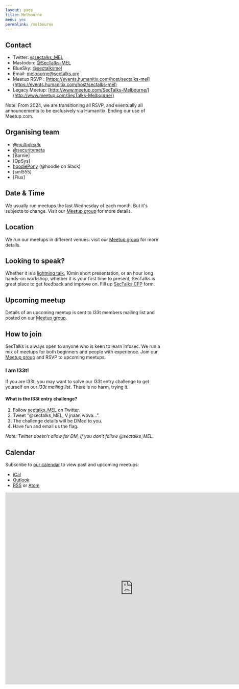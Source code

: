 ```yaml
---
layout: page
title: Melbourne
menu: yes
permalink: /melbourne
---
```


## Contact 

* Twitter: [@sectalks_MEL](https://twitter.com/sectalks_MEL)
* Mastodon: [@SecTalks-MEL](https://infosec.exchange/@SecTalksMEL)
* BlueSky: [@sectalksmel](https://bsky.app/profile/sectalksmel.bsky.social)
* Email: [melbourne@sectalks.org](mailto:melbourne@sectalks.org)
* Meetup RSVP : [https://events.humanitix.com/host/sectalks-mel](https://events.humanitix.com/host/sectalks-mel)
* Legacy Meetup: [http://www.meetup.com/SecTalks-Melbourne/](http://www.meetup.com/SecTalks-Melbourne/)

Note: From 2024, we are transitioning all RSVP, and eventually all announcements to be exclusively via Humanitix. Ending our use of Meetup.com.

## Organising team 

* [@multiplex3r](https://twitter.com/multiplex3r) 
* [@securitymeta](https://twitter.com/securitymeta_) 
* [Barnie]
* [OpSys]
* [hoodiePony](https://infosec.exchange/@hoodiePony) (@hoodie on Slack)
* [sml555]
* [Flux]

## Date & Time 

We usually run meetups the last Wednesday of each month. But it's subjects to change. Visit our [Meetup group](http://www.meetup.com/SecTalks-Melbourne/) for more details.

## Location 

We run our meetups in different venues. visit our [Meetup group](http://www.meetup.com/SecTalks-Melbourne/) for more details.

## Looking to speak?

Whether it is a [lightning talk](https://en.wikipedia.org/wiki/Lightning_talk), 10min short presentation, or an hour long hands-on workshop, whether it is your first time to present, SecTalks is great place to get feedback and improve on.
Fill up [SecTalks CFP](http://j.mp/sectalkscfp) form.

## Upcoming meetup 

Details of an upcoming meetup is sent to l33t members mailing list 
and posted on our [Meetup group](http://www.meetup.com/SecTalks-Melbourne/).

## How to join

SecTalks is always open to anyone who is keen to learn infosec.
We run a mix of meetups for both beginners and people with experience.
Join our [Meetup group](http://www.meetup.com/SecTalks-Melbourne/) and
RSVP to upcoming meetups. 

### I am l33t!

If you are l33t, you may want
to solve our l33t entry challenge to get yourself
on our *l33t mailing list*. There is no harm, trying it.

#### What is the l33t entry challenge?

1. Follow [sectalks_MEL](https://twitter.com/sectalks_MEL) on Twitter.
1. Tweet "@sectalks_MEL, V jnaan wbva...".
1. The challenge details will be DMed to you.
1. Have fun and email us the flag.

*Note: Twitter doesn't allow for DM, if you don't follow @sectalks_MEL.*

## Calendar

Subscribe to [our calendar](http://www.meetup.com/SecTalks-Melbourne/events/) to view past and upcoming meetups:

* [iCal](webcal://www.meetup.com/SecTalks-Melbourne/events/ical/)
* [Outlook](http://www.meetup.com/SecTalks-Melbourne/events/ical/)
* [RSS](http://www.meetup.com/SecTalks-Melbourne/events/rss/) or [Atom](http://www.meetup.com/SecTalks-Melbourne/events/atom/)

<iframe src="https://calendar.google.com/calendar/b/3/embed?height=600&amp;wkst=1&amp;bgcolor=%23FFFFFF&amp;src=heglqomaov6j562l4d0v7qu60i1hin7e%40import.calendar.google.com&amp;color=%23711616&amp;ctz=Australia%2FMelbourne" style="border-width:0" width="800" height="600" frameborder="0" scrolling="no"></iframe>
